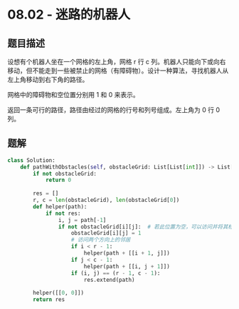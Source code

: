 # 08.02 - 迷路的机器人

## 题目描述
设想有个机器人坐在一个网格的左上角，网格 r 行 c 列。机器人只能向下或向右移动，但不能走到一些被禁止的网格（有障碍物）。设计一种算法，寻找机器人从左上角移动到右下角的路径。

网格中的障碍物和空位置分别用 1 和 0 来表示。

返回一条可行的路径，路径由经过的网格的行号和列号组成。左上角为 0 行 0 列。


## 题解
```python
class Solution:
    def pathWithObstacles(self, obstacleGrid: List[List[int]]) -> List[List[int]]:
        if not obstacleGrid:
            return 0
       
        res = []
        r, c = len(obstacleGrid), len(obstacleGrid[0])
        def helper(path):
            if not res:
                i, j = path[-1]
                if not obstacleGrid[i][j]:  # 若此位置为空，可以访问并将其标记以无法重复访问
                    obstacleGrid[i][j] = 1
                    # 访问两个方向上的邻居
                    if i < r - 1:
                        helper(path + [[i + 1, j]])
                    if j < c - 1:
                        helper(path + [[i, j + 1]])
                    if (i, j) == (r - 1, c - 1):
                        res.extend(path)
        
        helper([[0, 0]])
        return res
```